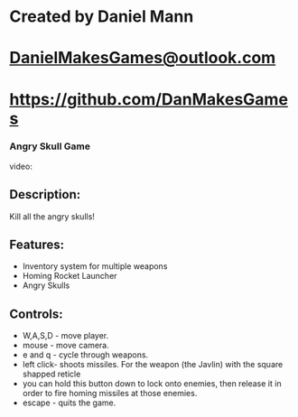 # Created by Daniel Mann
# DanielMakesGames@outlook.com
# https://github.com/DanMakesGames

### Angry Skull Game
video: 

## Description:
Kill all the angry skulls!

## Features:
- Inventory system for multiple weapons
- Homing Rocket Launcher
- Angry Skulls

## Controls:
- W,A,S,D - move player.
- mouse - move camera.
- e and q - cycle through weapons.
- left click- shoots missiles. For the weapon (the Javlin) with the square shapped reticle
- you can hold this button down to lock onto enemies, then release it in order to fire homing missiles at those enemies.
- escape - quits the game.
